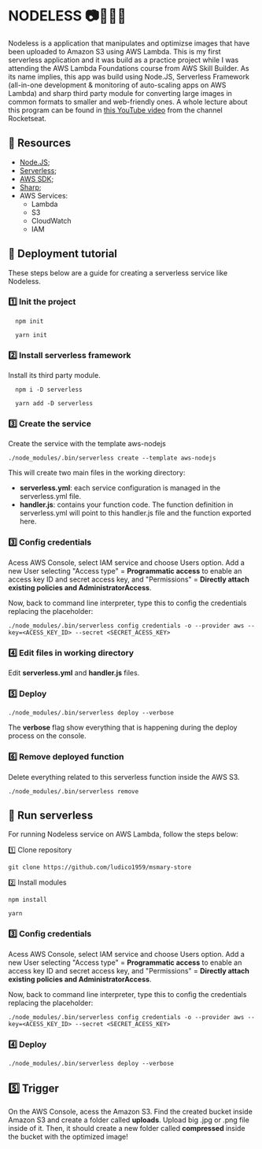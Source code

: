 # NODELESS 📷📡💭💾
Nodeless is a application that manipulates and optimizse images that have been uploaded to Amazon S3 using AWS Lambda. 
This is my first serverless application and it was build as a practice project while I was attending the AWS Lambda Foundations course from AWS Skill Builder.
As its name implies, this app was build using Node.JS, Serverless Framework (all-in-one development & monitoring of auto-scaling apps on AWS Lambda) and sharp third party module for converting large images in common formats to smaller and web-friendly ones.
A whole lecture about this program can be found in [this YouTube video](https://www.youtube.com/watch?v=jiP45rEOEbA) from the channel Rocketseat.

## 💾 Resources

- [Node.JS](https://nodejs.org/en/);
- [Serverless](https://www.serverless.com/);
- [AWS SDK](https://github.com/aws/aws-sdk-js);
- [Sharp](https://www.npmjs.com/package/sharp);
- AWS Services:
  - Lambda
  - S3
  - CloudWatch
  - IAM 

## 📡 Deployment tutorial
These steps below are a guide for creating a serverless service like Nodeless. 

### 1️⃣ Init the project
```
  npm init
```
```
  yarn init
```

### 2️⃣ Install serverless framework 
Install its third party module.
```
  npm i -D serverless
```
```
  yarn add -D serverless
```
### 3️⃣ Create the service
Create the service with the template aws-nodejs
```
./node_modules/.bin/serverless create --template aws-nodejs
```
This will create two main files in the working directory:
- **serverless.yml**: each service configuration is managed in the serverless.yml file.
- **handler.js**: contains your function code. The function definition in serverless.yml will point to this handler.js file and the function exported here.

### 3️⃣ Config credentials
Acess AWS Console, select IAM service and choose Users option. Add a new User selecting "Access type" = **Programmatic access** to enable an access key ID and secret access key, and "Permissions" = **Directly attach existing policies and AdministratorAccess**.

Now, back to command line interpreter, type this to config the credentials replacing the placeholder:
```
./node_modules/.bin/serverless config credentials -o --provider aws --key=<ACESS_KEY_ID> --secret <SECRET_ACESS_KEY>
```

### 4️⃣ Edit files in working directory
Edit **serverless.yml** and **handler.js** files. 

### 5️⃣ Deploy
```
./node_modules/.bin/serverless deploy --verbose
```
The **verbose** flag show everything that is happening during the deploy process on the console.

### 6️⃣ Remove deployed function
Delete everything related to this serverless function inside the AWS S3.
```
./node_modules/.bin/serverless remove
```

## 💭 Run serverless
For running Nodeless service on AWS Lambda, follow the steps below:

1️⃣ Clone repository
```
git clone https://github.com/ludico1959/msmary-store
```

2️⃣ Install modules
```
npm install
```
```
yarn
```

### 3️⃣ Config credentials
Acess AWS Console, select IAM service and choose Users option. Add a new User selecting "Access type" = **Programmatic access** to enable an access key ID and secret access key, and "Permissions" = **Directly attach existing policies and AdministratorAccess**.

Now, back to command line interpreter, type this to config the credentials replacing the placeholder:
```
./node_modules/.bin/serverless config credentials -o --provider aws --key=<ACESS_KEY_ID> --secret <SECRET_ACESS_KEY>
```

### 4️⃣ Deploy
```
./node_modules/.bin/serverless deploy --verbose
```

## 5️⃣ Trigger
On the AWS Console, acess the Amazon S3.
Find the created bucket inside Amazon S3 and create a folder called **uploads**.
Upload big .jpg or .png file inside of it.
Then, it should create a new folder called **compressed** inside the bucket with the optimized image!

